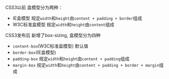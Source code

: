 CSS3以前
盒模型分为两种：
  - IE盒模型
    规定`width`和`height`由`content + padding + border`组成
  - W3C标准盒模型
    规定`width`和`height`由`content`组成

CSS3发布后
新增了box-sizing, 盒模型分为四种
  - `content-box`(W3C标准盒模型) 默认值
  - `border-box`(IE盒模型)
  - `padding-box`
    规定`width`和`height`由`content + padding`组成
  - `margin-box`
    规定`width`和`height`由`content + padding + border + margin`组成 